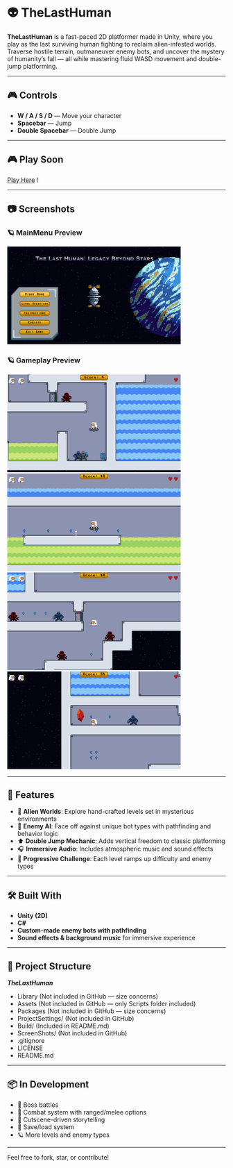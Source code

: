 # 👽 TheLastHuman

**TheLastHuman** is a fast-paced 2D platformer made in Unity, where you play as the last surviving human fighting to reclaim alien-infested worlds. Traverse hostile terrain, outmaneuver enemy bots, and uncover the mystery of humanity’s fall — all while mastering fluid WASD movement and double-jump platforming.

---

## 🎮 Controls

- **W / A / S / D** — Move your character  
- **Spacebar** — Jump  
- **Double Spacebar** — Double Jump

---

## 🎮 Play Soon

[Play Here](https://abhisheksbiju.itch.io/thelasthuman) !

---

## 📷 Screenshots

### 🪐 MainMenu Preview
<img src="Screenshots/Screenshot_1837x1034_1.png" width="400"/>

### 🪐 Gameplay Preview
<img src="Screenshots/Screenshot_1837x1034_2.png" width="400"/>  <img src="Screenshots/Screenshot_1837x1034_3.png" width="400"/>
<img src="Screenshots/Screenshot_1837x1034_4.png" width="400"/>  <img src="Screenshots/Screenshot_1837x1034_5.png" width="400"/>

---

## 🌟 Features

- 🌌 **Alien Worlds**: Explore hand-crafted levels set in mysterious environments  
- 🤖 **Enemy AI**: Face off against unique bot types with pathfinding and behavior logic  
- ⬆️ **Double Jump Mechanic**: Adds vertical freedom to classic platforming  
- 🎧 **Immersive Audio**: Includes atmospheric music and sound effects  
- 🔁 **Progressive Challenge**: Each level ramps up difficulty and enemy types

---

## 🛠️ Built With

- **Unity (2D)**  
- **C#**  
- **Custom-made enemy bots with pathfinding**  
- **Sound effects & background music** for immersive experience

---

## 📁 Project Structure

***TheLastHuman***

- Library (Not included in GitHub — size concerns)
- Assets (Not included in GitHub — only Scripts folder included)
- Packages (Not included in GitHub — size concerns)
- ProjectSettings/ (Not included in GitHub)
- Build/ (Included in README.md)
- ScreenShots/ (Not included in GitHub)
- .gitignore
- LICENSE
- README.md

---

## 📦 In Development

- 🦾 Boss battles  
- 🔫 Combat system with ranged/melee options  
- 📜 Cutscene-driven storytelling  
- 💾 Save/load system  
- 🪐 More levels and enemy types

---

Feel free to fork, star, or contribute!

